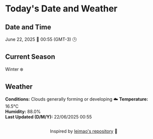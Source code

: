  # Today's Date and Weather
    
## Date and Time
June 22, 2025 📅
00:55 (GMT-3) 🕒

## Current Season
Winter ❄️
## Weather 
**Conditions:** Clouds generally forming or developing ☁️
**Temperature:** 16.5°C  
**Humidity:** 88.0%  
**Last Updated (D/M/Y):** 22/06/2025 00:55
##
<div align="center">Inspired by <a href="https://github.com/leimao/What-Is-The-Date-Today">leimao's repository</a> 🌱</div>

